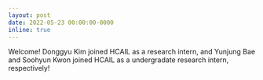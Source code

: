 ```yaml
---
layout: post
date: 2022-05-23 00:00:00-0000
inline: true
---
```


Welcome! Donggyu Kim joined HCAIL as a research intern, and Yunjung Bae and Soohyun Kwon joined HCAIL as a undergradate research intern, respectively!
